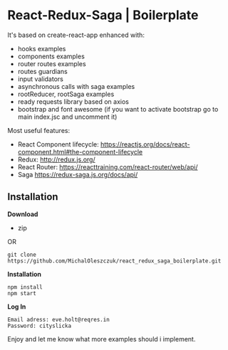# React-Redux-Saga | Boilerplate

It's based on create-react-app enhanced with:

- hooks examples
- components examples
- router routes examples
- routes guardians
- input validators
- asynchronous calls with saga examples
- rootReducer, rootSaga examples
- ready requests library based on axios
- bootstrap and font awesome (if you want to activate bootstrap go to main index.jsc and uncomment it)

Most useful features:

- React Component lifecycle: https://reactjs.org/docs/react-component.html#the-component-lifecycle
- Redux: http://redux.js.org/
- React Router: https://reacttraining.com/react-router/web/api/
- Saga https://redux-saga.js.org/docs/api/

## Installation

**Download**

- zip

OR

```
git clone https://github.com/MichalOleszczuk/react_redux_saga_boilerplate.git
```

**Installation**

```
npm install
npm start
```

**Log In**

```$xslt
Email adress: eve.holt@reqres.in
Password: cityslicka
```

Enjoy and let me know what more examples should i implement.
